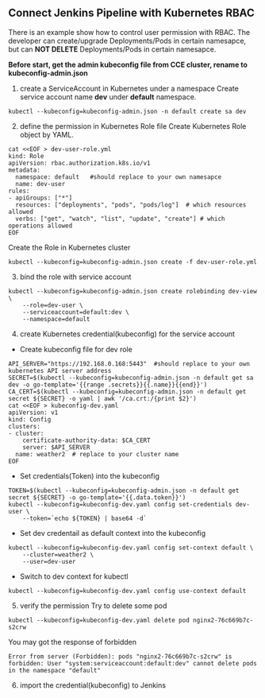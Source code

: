 ## Connect Jenkins Pipeline with Kubernetes RBAC
There is an example show how to control user permission with RBAC. The developer can create/upgrade Deployments/Pods in certain namesapce, but can **NOT DELETE** Deployments/Pods in certain namesapce.

**Before start, get the admin kubeconfig file from CCE cluster, rename to kubeconfig-admin.json**

1. create a ServiceAccount in Kubernetes under a namespace
Create service account name **dev** under **default** namespace.
```
kubectl --kubeconfig=kubeconfig-admin.json -n default create sa dev
```
2. define the permission in Kubernetes Role file
Create Kubernetes Role object by YAML.
```
cat <<EOF > dev-user-role.yml
kind: Role
apiVersion: rbac.authorization.k8s.io/v1
metadata:
  namespace: default   #should replace to your own namesapce
  name: dev-user
rules:
- apiGroups: ["*"]
  resources: ["deployments", "pods", "pods/log"]  # which resources allowed
  verbs: ["get", "watch", "list", "update", "create"] # which operations allowed
EOF
```

Create the Role in Kubernetes cluster
```
kubectl --kubeconfig=kubeconfig-admin.json create -f dev-user-role.yml
```

3. bind the role with service account
```
kubectl --kubeconfig=kubeconfig-admin.json create rolebinding dev-view \
    --role=dev-user \
    --serviceaccount=default:dev \
    --namespace=default
```
4. create Kubernetes credential(kubeconfig) for the service account
- Create kubeconfig file for dev role

```
API_SERVER="https://192.168.0.168:5443"  #should replace to your own kubernetes API server address
SECRET=$(kubectl --kubeconfig=kubeconfig-admin.json -n default get sa dev -o go-template='{{range .secrets}}{{.name}}{{end}}')
CA_CERT=$(kubectl --kubeconfig=kubeconfig-admin.json -n default get secret ${SECRET} -o yaml | awk '/ca.crt:/{print $2}')
cat <<EOF > kubeconfig-dev.yaml
apiVersion: v1
kind: Config
clusters:
- cluster:
    certificate-authority-data: $CA_CERT
    server: $API_SERVER
  name: weather2  # replace to your cluster name
EOF

```

- Set credentials(Token) into the kubeconfig

```
TOKEN=$(kubectl --kubeconfig=kubeconfig-admin.json -n default get secret ${SECRET} -o go-template='{{.data.token}}')
kubectl --kubeconfig=kubeconfig-dev.yaml config set-credentials dev-user \
    --token=`echo ${TOKEN} | base64 -d` 

```

- Set dev credentail as default context into the kubeconfig

```
kubectl --kubeconfig=kubeconfig-dev.yaml config set-context default \
    --cluster=weather2 \
    --user=dev-user 

```

- Switch to dev context for kubectl
```
kubectl --kubeconfig=kubeconfig-dev.yaml config use-context default

```

5. verify the permission
Try to delete some pod

```
kubectl --kubeconfig=kubeconfig-dev.yaml delete pod nginx2-76c669b7c-s2crw
```

You may got the response of forbidden

```
Error from server (Forbidden): pods "nginx2-76c669b7c-s2crw" is forbidden: User "system:serviceaccount:default:dev" cannot delete pods in the namespace "default"
```

6. import the credential(kubeconfig) to Jenkins

